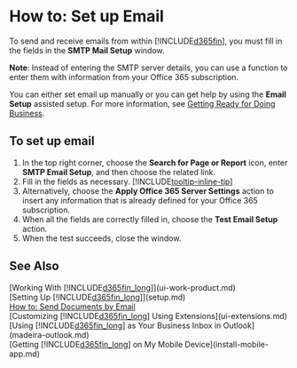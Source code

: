 <properties
	pageTitle="How to: Set up Email| Financials"
    description="Describes how to use the company's SMTP server to send and receive email within Financials, alternatively how to use the email server settings that were created with the Office 365 subscription."
	services="project-madeira"
	documentationCenter=""
	authors="SorenGP"/>
<tags
    ms.service="project-madeira"
    ms.topic="get-started-article"
    ms.devlang="na"
    ms.tgt_pltfrm="na"
    ms.workload="na"
    ms.date="11/30/2016"
    ms.author="sgroespe" />

# How to: Set up Email
To send and receive emails from within [!INCLUDE[d365fin](includes/d365fin_md.md)], you must fill in the fields in the **SMTP Mail Setup** window.

**Note**: Instead of entering the SMTP server details, you can use a function to enter them with information from your Office 365 subscription.

You can either set email up manually or you can get help by using the **Email Setup** assisted setup. For more information, see [Getting Ready for Doing Business](ui-get-ready-business.md).  

## To set up email
1. In the top right corner, choose the **Search for Page or Report** icon, enter **SMTP Email Setup**, and then choose the related link.
2. Fill in the fields as necessary. [!INCLUDE[tooltip-inline-tip](includes/tooltip-inline-tip_md.md)]
3. Alternatively, choose the **Apply Office 365 Server Settings** action to insert any information that is already defined for your Office 365 subscription.
4. When all the fields are correctly filled in, choose the **Test Email Setup** action.
5. When the test succeeds, close the window.

## See Also  
[Working With [!INCLUDE[d365fin_long](includes/d365fin_long_md.md)]](ui-work-product.md)  
[Setting Up [!INCLUDE[d365fin_long](includes/d365fin_long_md.md)]](setup.md)  
[How to: Send Documents by Email](ui-how-send-documents-email.md)  
[Customizing [!INCLUDE[d365fin_long](includes/d365fin_long_md.md)] Using Extensions](ui-extensions.md)  
[Using [!INCLUDE[d365fin_long](includes/d365fin_long_md.md)] as Your Business Inbox in Outlook](madeira-outlook.md)  
[Getting [!INCLUDE[d365fin_long](includes/d365fin_long_md.md)] on My Mobile Device](install-mobile-app.md)
